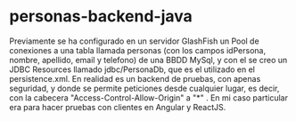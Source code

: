 personas-backend-java
=====================

Previamente se ha configurado en un servidor GlashFish un Pool de conexiones a una tabla llamada personas (con los campos idPersona, nombre, apellido, email y telefono) de una BBDD MySql, y con el se creo un JDBC Resources llamado jdbc/PersonaDb, que es el utilizado en el persistence.xml. 
En realidad es un backend de pruebas, con apenas seguridad, y donde se permite peticiones desde cualquier lugar, es decir, con la cabecera "Access-Control-Allow-Origin" a "*" .
En mi caso particular era para hacer pruebas con clientes en Angular y ReactJS.